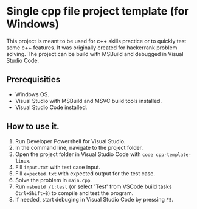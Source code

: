 # Single cpp file project template (for Windows)

This project is meant to be used for c++ skills practice or to quickly test some c++ features.
It was originally created for hackerrank problem solving.
The project can be build with MSBuild and debugged in Visual Studio Code.

## Prerequisities
- Windows OS.
- Visual Studio with MSBuild and MSVC build tools installed.
- Visual Studio Code installed.

## How to use it.
1. Run Developer Powershell for Visual Studio.
1. In the command line, navigate to the project folder.
1. Open the project folder in Visual Studio Code with `code cpp-template-linux`.
1. Fill `input.txt` with test case input.
1. Fill `expected.txt` with expected output for the test case.
1. Solve the problem in `main.cpp`.
1. Run `msbuild /t:test` (or select 'Test' from VSCode build tasks `Ctrl+Shift+B`) to compile and test the program.
1. If needed, start debuging in Visual Studio Code by pressing `F5`.